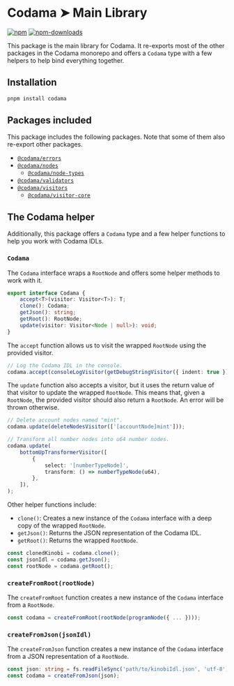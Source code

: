 # Codama ➤ Main Library

[![npm][npm-image]][npm-url]
[![npm-downloads][npm-downloads-image]][npm-url]

[npm-downloads-image]: https://img.shields.io/npm/dm/codama.svg?style=flat
[npm-image]: https://img.shields.io/npm/v/codama.svg?style=flat&label=%40kinobi-so%2Fnodes
[npm-url]: https://www.npmjs.com/package/codama

This package is the main library for Codama. It re-exports most of the other packages in the Codama monorepo and offers a `Codama` type with a few helpers to help bind everything together.

## Installation

```sh
pnpm install codama
```

## Packages included

This package includes the following packages. Note that some of them also re-export other packages.

-   [`@codama/errors`](../errors)
-   [`@codama/nodes`](../nodes)
    -   [`@codama/node-types`](../node-types)
-   [`@codama/validators`](../validators)
-   [`@codama/visitors`](../visitors)
    -   [`@codama/visitor-core`](../visitor-core)

## The Codama helper

Additionally, this package offers a `Codama` type and a few helper functions to help you work with Codama IDLs.

### `Codama`

The `Codama` interface wraps a `RootNode` and offers some helper methods to work with it.

```ts
export interface Codama {
    accept<T>(visitor: Visitor<T>): T;
    clone(): Codama;
    getJson(): string;
    getRoot(): RootNode;
    update(visitor: Visitor<Node | null>): void;
}
```

The `accept` function allows us to visit the wrapped `RootNode` using the provided visitor.

```ts
// Log the Codama IDL in the console.
codama.accept(consoleLogVisitor(getDebugStringVisitor({ indent: true })));
```

The `update` function also accepts a visitor, but it uses the return value of that visitor to update the wrapped `RootNode`. This means that, given a `RootNode`, the provided visitor should also return a `RootNode`. An error will be thrown otherwise.

```ts
// Delete account nodes named "mint".
codama.update(deleteNodesVisitor(['[accountNode]mint']));

// Transform all number nodes into u64 number nodes.
codama.update(
    bottomUpTransformerVisitor([
        {
            select: '[numberTypeNode]',
            transform: () => numberTypeNode(u64),
        },
    ]),
);
```

Other helper functions include:

-   `clone()`: Creates a new instance of the `Codama` interface with a deep copy of the wrapped `RootNode`.
-   `getJson()`: Returns the JSON representation of the Codama IDL.
-   `getRoot()`: Returns the wrapped `RootNode`.

```ts
const clonedKinobi = codama.clone();
const jsonIdl = codama.getJson();
const rootNode = codama.getRoot();
```

### `createFromRoot(rootNode)`

The `createFromRoot` function creates a new instance of the `Codama` interface from a `RootNode`.

```ts
const codama = createFromRoot(rootNode(programNode({ ... })));
```

### `createFromJson(jsonIdl)`

The `createFromJson` function creates a new instance of the `Codama` interface from a JSON representation of a `RootNode`.

```ts
const json: string = fs.readFileSync('path/to/kinobiIdl.json', 'utf-8');
const codama = createFromJson(json);
```
